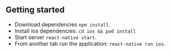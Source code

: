 ## Getting started

- Download dependencies `npm install`.
- Install ios dependencies: `cd ios && pod install`
- Start server `react-native start`.
- From another tab run the application: `react-native run ios`.